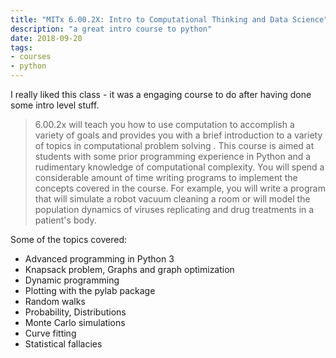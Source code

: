 ```yaml
---
title: "MITx 6.00.2X: Intro to Computational Thinking and Data Science"
description: "a great intro course to python"
date: 2018-09-20
tags:
- courses
- python
---
```


I really liked this class - it was a engaging course to do after having done some intro level stuff.

> 6.00.2x will teach you how to use computation to accomplish a variety of goals and provides you with a brief introduction to a variety of topics in computational problem solving . This course is aimed at students with some prior programming experience in Python and a rudimentary knowledge of computational complexity. You will spend a considerable amount of time writing programs to implement the concepts covered in the course. For example, you will write a program that will simulate a robot vacuum cleaning a room or will model the population dynamics of viruses replicating and drug treatments in a patient's body.

Some of the topics covered:

- Advanced programming in Python 3
- Knapsack problem, Graphs and graph optimization
- Dynamic programming
- Plotting with the pylab package
- Random walks
- Probability, Distributions
- Monte Carlo simulations
- Curve fitting
- Statistical fallacies



